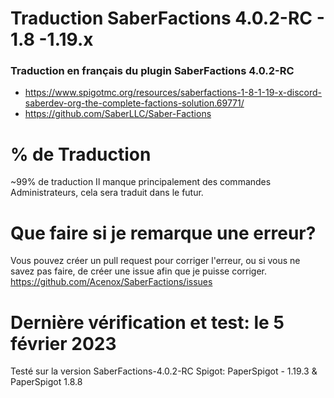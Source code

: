 # Traduction SaberFactions 4.0.2-RC - 1.8 -1.19.x

### Traduction en français du plugin SaberFactions 4.0.2-RC

- https://www.spigotmc.org/resources/saberfactions-1-8-1-19-x-discord-saberdev-org-the-complete-factions-solution.69771/
- https://github.com/SaberLLC/Saber-Factions

# % de Traduction

~99% de traduction
Il manque principalement des commandes Administrateurs, cela sera traduit dans le futur.

# Que faire si je remarque une erreur?

Vous pouvez créer un pull request pour corriger l'erreur, ou si vous ne savez pas faire, de créer une issue afin que je puisse corriger.
https://github.com/Acenox/SaberFactions/issues

# Dernière vérification et test: le 5 février 2023

Testé sur la version SaberFactions-4.0.2-RC
Spigot: PaperSpigot - 1.19.3 & PaperSpigot 1.8.8


